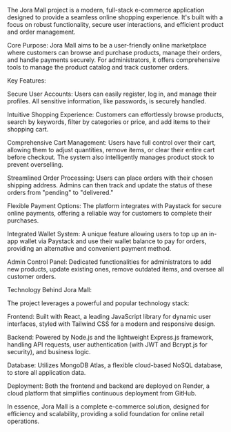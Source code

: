 The Jora Mall project is a modern, full-stack e-commerce application designed to provide a seamless online shopping experience. It's built with a focus on robust functionality, secure user interactions, and efficient product and order management.

Core Purpose:
Jora Mall aims to be a user-friendly online marketplace where customers can browse and purchase products, manage their orders, and handle payments securely. For administrators, it offers comprehensive tools to manage the product catalog and track customer orders.

Key Features:

Secure User Accounts: Users can easily register, log in, and manage their profiles. All sensitive information, like passwords, is securely handled.

Intuitive Shopping Experience: Customers can effortlessly browse products, search by keywords, filter by categories or price, and add items to their shopping cart.

Comprehensive Cart Management: Users have full control over their cart, allowing them to adjust quantities, remove items, or clear their entire cart before checkout. The system also intelligently manages product stock to prevent overselling.

Streamlined Order Processing: Users can place orders with their chosen shipping address. Admins can then track and update the status of these orders from "pending" to "delivered."

Flexible Payment Options: The platform integrates with Paystack for secure online payments, offering a reliable way for customers to complete their purchases.

Integrated Wallet System: A unique feature allowing users to top up an in-app wallet via Paystack and use their wallet balance to pay for orders, providing an alternative and convenient payment method.

Admin Control Panel: Dedicated functionalities for administrators to add new products, update existing ones, remove outdated items, and oversee all customer orders.

Technology Behind Jora Mall:

The project leverages a powerful and popular technology stack:

Frontend: Built with React, a leading JavaScript library for dynamic user interfaces, styled with Tailwind CSS for a modern and responsive design.

Backend: Powered by Node.js and the lightweight Express.js framework, handling API requests, user authentication (with JWT and Bcrypt.js for security), and business logic.

Database: Utilizes MongoDB Atlas, a flexible cloud-based NoSQL database, to store all application data.

Deployment: Both the frontend and backend are deployed on Render, a cloud platform that simplifies continuous deployment from GitHub.

In essence, Jora Mall is a complete e-commerce solution, designed for efficiency and scalability, providing a solid foundation for online retail operations.
